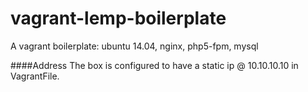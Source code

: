 vagrant-lemp-boilerplate
========================

A vagrant boilerplate: ubuntu 14.04, nginx, php5-fpm, mysql

####Address
The box is configured to have a static ip @ 10.10.10.10 in VagrantFile.
